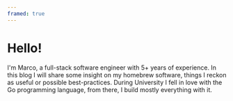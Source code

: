 ```yaml
---
framed: true
---
```


# Hello!
I'm Marco, a full-stack software engineer with 5+ years of experience.
In this blog I will share some insight on my homebrew software,
things I reckon as useful or possible best-practices. During University I fell in love with
the Go programming language, from there, I build mostly everything with it.